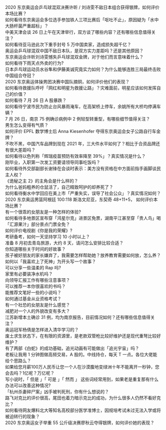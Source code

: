 2020 东京奥运会乒乓球混双决赛许昕 / 刘诗雯不敌日本组合获得银牌，如何评价本场比赛？  
如何看待东京奥运会多位选手参加铁人三项比赛后「呕吐不止」，原因疑为「水中大肠杆菌严重超标」？  
中美天津会谈 26 日上午在天津举行，双方谈了哪些内容？还有哪些信息值得关注？  
如何看待亚马逊此次下重手封号 5 万中国卖家，造成损失超千亿？  
奥运会乒乓球混双中国不敌日本队，是双方实力差距吗？还是其他原因？  
东京奥运会许昕刘诗雯憾失乒乓球混双金牌，对于他们而言意味着什么？  
如何看待下雨天点外卖的行为?  
日本乒乓球运动员水谷隼和伊藤美诚究竟实力如何？为什么能够连胜三局最终击败中国组合夺冠？  
2020 东京奥运体操男团决赛中国队摘铜，如何评价他们的表现？  
如何看待救援队呼吁「网红和明星为救援让路」？灾难面前，明星应该如何发挥自己的价值？  
如何看待 7 月 26 日 A 股暴跌？  
如何看待宁波市民为防止台风暴雨淹车，在高架桥上停车，余姚所有大桥均停满车辆？  
7 月 26 日，南京 75 例确诊病例中 2 例轻型转重型，有哪些细节值得关注？  
男生怎么变得有气质？  
如何评价 EPFL 数学博士后 Anna Kiesenhofer 夺得东京奥运会女子公路自行车金牌？  
不吹不黑，中国汽车品牌到现在 2021 年，三大件水平如何了？相比于合资品牌还有很大差距吗？  
如何看待以色列称「辉瑞疫苗预防有效率降至 39%」？真实情况是什么？  
刚毕业，入职第一次发工资要请领导同事吃饭吗？  
如何看待外交部副部长谢锋在会谈时表示：美方没有资格在中方面前指手画脚谈民主人权？  
《诡秘之主 2》的主角会是什么样的？  
为什么爸妈粗养的仓鼠活了，自己精致呵护的却养死了？  
如何看待衡水中学回应在美上市「严重失实，误导了社会公众」？真实情况如何？  
2020 东京奥运男篮阿根廷 100:118 斯洛文尼亚，东契奇 48+11+5， 如何评价本场比赛？  
有一个很乖的女朋友是一种怎样的体验?  
如何看待多地景区宣布穿「鸿星尔克」进景区免票，湖南平江甚至穿「贵人鸟」喝「汇源果汁」部分景点门票全免？  
如何评价电视剧《你是我的荣耀》?  
考研备考，如何一天坚持学习 10 小时以上？  
准备 8 月初去青岛旅游，大约 8 天，请问怎么安排比较合适？  
你知道哪些关于时间的好故事？  
孩子被好朋友的家长嫌弃了，我需要怎样帮助她？放养教育需要如何放，怎么养？  
如何以「我喜欢上了死神」为开头写一个故事？  
可以分享一些温柔的 Rap 吗?  
家里有必要装净水机吗？  
向领导汇报工作有哪些注意事项？  
可以推荐一本你很喜欢的书吗？  
能推荐文笔好一些的小说吗？  
如何通过基金从业资格考试？  
有一个社恐的女朋友是什么感觉？  
减肥对一个人的外貌改变有多大？  
江苏新增本土确诊 31 例，均为南京报告，目前情况如何？还有哪些信息值得关注？  
奥运冠军杨倩是怎样进入清华学习的？  
废土求生状态下，在有限的资源里，是老款双管枪比较好维护还是现代重弩比较好维护？  
有了两部《白蛇》的成功基础，追光动画有可能做出「追光宇宙」吗？  
老板让我用 1 分钟图做高频交易，A 股的。中线持仓，每天 T 一点。各位大佬能给个思路么？  
如果给您月薪100万人民币让您一个人在沙漠腹地变绿洲十年不能离开一秒钟，您会去吗？1亿呢？万亿呢？  
写小说时，「 但是 」「 可是 」「 然而 」 这些词经常用到，如果老是重复那有什么办法可以改善这种情况?  
「杭州杀妻碎尸案」凶手被判死刑，你有什么想说的？  
路飞对克比的评价很高，尾田也着力暗示克比的成功，为什么很多人仍然不看好克比？  
如何看待网友爆料北大等知名高校部分医学准博士，因规培考试未过无法入学或将被迫转行的现象？  
2020 东京奥运女子举重 55 公斤级决赛廖秋云夺得银牌，如何评价她的表现？  
